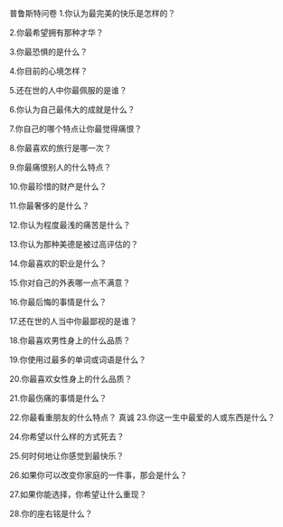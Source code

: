 普鲁斯特问卷
1.你认为最完美的快乐是怎样的？

2.你最希望拥有那种才华？

3.你最恐惧的是什么？

4.你目前的心境怎样？

5.还在世的人中你最佩服的是谁？

6.你认为自己最伟大的成就是什么？

7.你自己的哪个特点让你最觉得痛恨？

8.你最喜欢的旅行是哪一次？

9.你最痛恨别人的什么特点？

10.你最珍惜的财产是什么？

11.你最奢侈的是什么？

12.你认为程度最浅的痛苦是什么？

13.你认为那种美德是被过高评估的？

14.你最喜欢的职业是什么？

15.你对自己的外表哪一点不满意？

16.你最后悔的事情是什么？

17.还在世的人当中你最鄙视的是谁？

18.你最喜欢男性身上的什么品质？

19.你使用过最多的单词或词语是什么？

20.你最喜欢女性身上的什么品质？

21.你最伤痛的事情是什么？

22.你最看重朋友的什么特点？
真诚
23.你这一生中最爱的人或东西是什么？

24.你希望以什么样的方式死去？

25.何时何地让你感觉到最快乐？

26.如果你可以改变你家庭的一件事，那会是什么？

27.如果你能选择，你希望让什么重现？

28.你的座右铭是什么？

